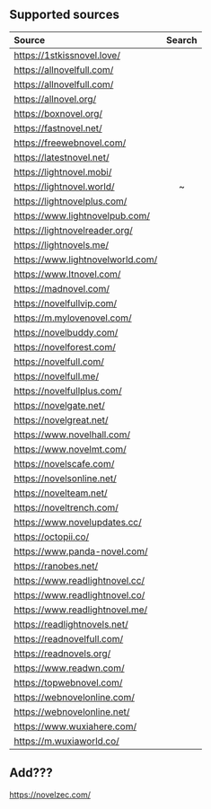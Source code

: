 ## Supported sources

| Source | 	Search |
|:---------------------------------|:-:|
| https://1stkissnovel.love/       |   |
| https://allnovelfull.com/        |   |
| https://allnovelfull.com/        |   |
| https://allnovel.org/            |   |
| https://boxnovel.org/            |   |
| https://fastnovel.net/           |   |
| https://freewebnovel.com/        |   |
| https://latestnovel.net/         |   |
| https://lightnovel.mobi/         |   |
| https://lightnovel.world/        | ~ |
| https://lightnovelplus.com/      |   |
| https://www.lightnovelpub.com/   |   |
| https://lightnovelreader.org/    |   |
| https://lightnovels.me/          |   |
| https://www.lightnovelworld.com/ |   |
| https://www.ltnovel.com/         |   |
| https://madnovel.com/            |   |
| https://novelfullvip.com/        |   |
| https://m.mylovenovel.com/       |   |
| https://novelbuddy.com/          |   |
| https://novelforest.com/         |   |
| https://novelfull.com/           |   |
| https://novelfull.me/            |   |
| https://novelfullplus.com/       |   |
| https://novelgate.net/           |   |
| https://novelgreat.net/          |   |
| https://www.novelhall.com/       |   |
| https://www.novelmt.com/         |   |
| https://novelscafe.com/          |   |
| https://novelsonline.net/        |   |
| https://novelteam.net/           |   |
| https://noveltrench.com/         |   |
| https://www.novelupdates.cc/     |   |
| https://octopii.co/              |   |
| https://www.panda-novel.com/     |   |
| https://ranobes.net/             |   |
| https://www.readlightnovel.cc/   |   |
| https://www.readlightnovel.co/   |   |
| https://www.readlightnovel.me/   |   |
| https://readlightnovels.net/     |   |
| https://readnovelfull.com/       |   |
| https://readnovels.org/          |   |
| https://www.readwn.com/          |   |
| https://topwebnovel.com/         |   |
| https://webnovelonline.com/      |   |
| https://webnovelonline.net/      |   |
| https://www.wuxiahere.com/       |   |
| https://m.wuxiaworld.co/         |   |


## Add???
https://novelzec.com/